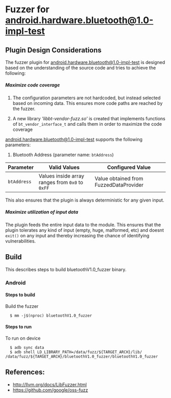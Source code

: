 # Fuzzer for android.hardware.bluetooth@1.0-impl-test

## Plugin Design Considerations
The fuzzer plugin for android.hardware.bluetooth@1.0-impl-test is designed based on the understanding of the source code and tries to achieve the following:

##### Maximize code coverage
1. The configuration parameters are not hardcoded, but instead selected based on
incoming data. This ensures more code paths are reached by the fuzzer.

2. A new library *'libbt-vendor-fuzz.so'* is created that implements functions of `bt_vendor_interface_t` and calls them in order to maximize the code coverage

android.hardware.bluetooth@1.0-impl-test supports the following parameters:

1. Bluetooth Address (parameter name: `btAddress`)

| Parameter| Valid Values| Configured Value|
|------------- |-------------| ----- |
| `btAddress` | Values inside array ranges from `0x0` to `0xFF`| Value obtained from FuzzedDataProvider|

This also ensures that the plugin is always deterministic for any given input.

##### Maximize utilization of input data
The plugin feeds the entire input data to the module.
This ensures that the plugin tolerates any kind of input (empty, huge,
malformed, etc) and doesnt `exit()` on any input and thereby increasing the
chance of identifying vulnerabilities.

## Build

This describes steps to build bluetoothV1.0_fuzzer binary.

### Android

#### Steps to build
Build the fuzzer
```
  $ mm -j$(nproc) bluetoothV1.0_fuzzer
```
#### Steps to run
To run on device
```
  $ adb sync data
  $ adb shell LD_LIBRARY_PATH=/data/fuzz/${TARGET_ARCH}/lib/ /data/fuzz/${TARGET_ARCH}/bluetoothV1.0_fuzzer/bluetoothV1.0_fuzzer
```

## References:
 * http://llvm.org/docs/LibFuzzer.html
 * https://github.com/google/oss-fuzz
